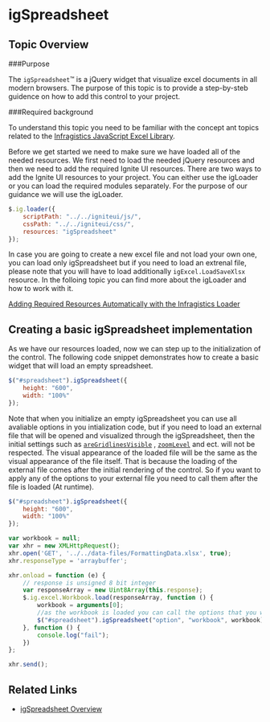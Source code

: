 ﻿<!--
|metadata|
{
    "fileName": "adding-igspreadsheet",
    "controlName": "igSpreadsheet",
    "tags": []
}
|metadata|
-->

# igSpreadsheet

## Topic Overview 
###Purpose

The `igSpreadsheet`™ is a jQuery widget that visualize excel documents in all modern browsers. The purpose of this topic is to provide a step-by-steb guidence on how to add this control to your project.

###Required background

To understand this topic you need to be familiar with the concept ant topics related to the [Infragistics JavaScript Excel Library](javascript-excel-library.html).

Before we get started we need to make sure we have loaded all of the needed resources. We first need to load the needed jQuery resources and then we need to add the required Ignite UI resources. There are two ways to add the Ignite UI resources to your project. You can either use the igLoader or you can load the required modules separately. For the purpose of our guidance we will use the igLoader.

```js
$.ig.loader({
    scriptPath: "../../igniteui/js/",
    cssPath: "../../igniteui/css/",
    resources: "igSpreadsheet"
});
```
In case you are going to create a new excel file and not load your own one, you can load only igSpreadsheet but if you need to load an extrenal file, please note that you will have to load additionally `igExcel.LoadSaveXlsx` resource.
In the folloing topic you can find more about the igLoader and how to work with it. 

[Adding Required Resources Automatically with the Infragistics Loader](using-infragistics-loader.html)

## Creating a basic igSpreadsheet implementation


As we have our resources loaded, now we can step up to the initialization of the control. The following code snippet demonstrates how to create a basic widget that will load an empty spreadsheet. 

```js
$("#spreadsheet").igSpreadsheet({
    height: "600",
    width: "100%"
});
```

Note that when you initialize an empty igSpreadsheet you can use all avaliable options in you intialization code, but if you need to load an external file that will be opened and visualized through the igSpreadsheet, then the initial settings such as [`areGridlinesVisible`](%%jQueryApiUrl%%/ui.igspreadsheet#options:areGridlinesVisible) , [`zoomLevel`](%%jQueryApiUrl%%/ui.igspreadsheet#options:zoomLevel) and ect. will not be respected. The visual appearance of the loaded file will be the same as the visual appearance of the file itself. That is because the loading of the external file comes after the initial rendering of the control. So if you want to apply any of the options to your external file you need to call them after the  file is loaded (At runtime).

```js
$("#spreadsheet").igSpreadsheet({
    height: "600",
    width: "100%"
});

var workbook = null;
var xhr = new XMLHttpRequest();
xhr.open('GET', '../../data-files/FormattingData.xlsx', true);
xhr.responseType = 'arraybuffer';

xhr.onload = function (e) {
    // response is unsigned 8 bit integer
    var responseArray = new Uint8Array(this.response);
    $.ig.excel.Workbook.load(responseArray, function () {
        workbook = arguments[0];
        //as the workbook is loaded you can call the options that you want to apply to the excel file here
        $("#spreadsheet").igSpreadsheet("option", "workbook", workbook);
    }, function () {
        console.log("fail");
    })
};

xhr.send();
```

## Related Links
-   [igSpreadsheet Overview](igSpreadsheet-Overview.html)

 

 


